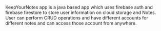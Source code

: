 KeepYourNotes app is a java based app which uses firebase auth and firebase firestore to store user information on cloud storage and Notes. User can perform CRUD operations and have different accounts for different notes and can access those account from anywhere.
